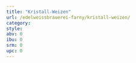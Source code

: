 ```yaml
---
title: "Kristall-Weizen"
url: /edelweissbrauerei-farny/kristall-weizen/
category: 
style: 
abv: 0
ibu: 0
srm: 0
upc: 0
---
```


